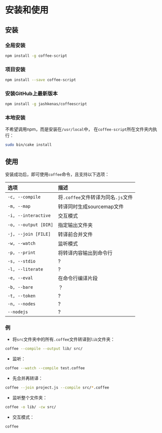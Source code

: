 # 安装和使用

## 安装

### 全局安装

```bash
npm install -g coffee-script
```

### 项目安装

```bash
npm install --save coffee-script
```

### 安装GitHub上最新版本

```bash
npm install -g jashkenas/coffeescript
```

### 本地安装

不希望调用npm，而是安装在`/usr/local`中， 在`coffee-script`所在文件夹内执行：

```bash
sudo bin/cake install
```

## 使用

安装成功后，即可使用`coffee`命令，且支持以下选项：

选项                   | 描述
:------------------- | :-----------------------
`-c, --compile`      | 将`.coffee`文件转译为同名`.js`文件
`-m, --map`          | 转译同时生成sourcemap文件
`-i, --interactive`  | 交互模式
`-o, --output [DIR]` | 指定输出文件夹
`-j, --join [FILE]`  | 转译前合并文件
`-w, --watch`        | 监听模式
`-p, --print`        | 将转译内容输出到命令行
`-s, --stdio`        | ?
`-l, --literate`     | ?
`-e, --eval`         | 在命令行编译片段
`-b, --bare`         | ？
`-t, --token`        | ?
`-n, --nodes`        | ?
`--nodejs`           | ?

### 例

- 将`src`文件夹中的所有`.coffee`文件转译到`lib`文件夹：

```bash
coffee --compile --output lib/ src/
```

- 监听：

```bash
coffee --watch --compile test.coffee
```

- 先合并再转译：

```bash
coffee --join project.js --compile src/*.coffee
```

- 监听整个文件夹：

```bash
coffee -o lib/ -cw src/
```

- 交互模式：

```bash
coffee
```
